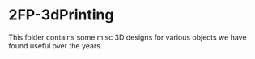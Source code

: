 # 2FP-3dPrinting

This folder contains some misc 3D designs for various objects we have found useful over the years.
